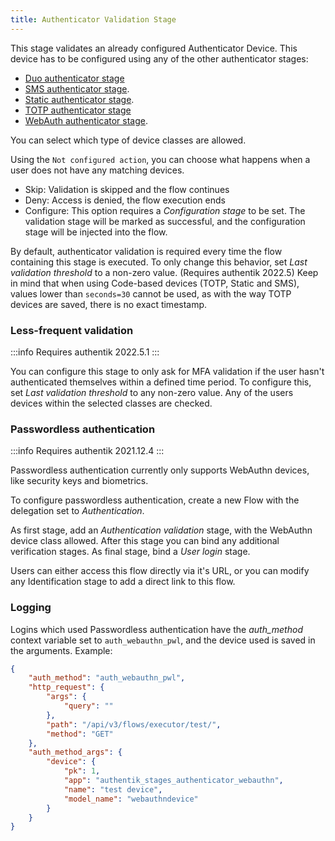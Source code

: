 ```yaml
---
title: Authenticator Validation Stage
---
```


This stage validates an already configured Authenticator Device. This device has to be configured using any of the other authenticator stages:

-   [Duo authenticator stage](../authenticator_duo/)
-   [SMS authenticator stage](../authenticator_sms/).
-   [Static authenticator stage](../authenticator_static/).
-   [TOTP authenticator stage](../authenticator_totp/)
-   [WebAuth authenticator stage](../authenticator_webauthn/).

You can select which type of device classes are allowed.

Using the `Not configured action`, you can choose what happens when a user does not have any matching devices.

-   Skip: Validation is skipped and the flow continues
-   Deny: Access is denied, the flow execution ends
-   Configure: This option requires a _Configuration stage_ to be set. The validation stage will be marked as successful, and the configuration stage will be injected into the flow.

By default, authenticator validation is required every time the flow containing this stage is executed. To only change this behavior, set _Last validation threshold_ to a non-zero value. (Requires authentik 2022.5)
Keep in mind that when using Code-based devices (TOTP, Static and SMS), values lower than `seconds=30` cannot be used, as with the way TOTP devices are saved, there is no exact timestamp.

### Less-frequent validation

:::info
Requires authentik 2022.5.1
:::

You can configure this stage to only ask for MFA validation if the user hasn't authenticated themselves within a defined time period. To configure this, set _Last validation threshold_ to any non-zero value. Any of the users devices within the selected classes are checked.

### Passwordless authentication

:::info
Requires authentik 2021.12.4
:::

Passwordless authentication currently only supports WebAuthn devices, like security keys and biometrics.

To configure passwordless authentication, create a new Flow with the delegation set to _Authentication_.

As first stage, add an _Authentication validation_ stage, with the WebAuthn device class allowed.
After this stage you can bind any additional verification stages.
As final stage, bind a _User login_ stage.

Users can either access this flow directly via it's URL, or you can modify any Identification stage to add a direct link to this flow.

### Logging

Logins which used Passwordless authentication have the _auth_method_ context variable set to `auth_webauthn_pwl`, and the device used is saved in the arguments. Example:

```json
{
    "auth_method": "auth_webauthn_pwl",
    "http_request": {
        "args": {
            "query": ""
        },
        "path": "/api/v3/flows/executor/test/",
        "method": "GET"
    },
    "auth_method_args": {
        "device": {
            "pk": 1,
            "app": "authentik_stages_authenticator_webauthn",
            "name": "test device",
            "model_name": "webauthndevice"
        }
    }
}
```
